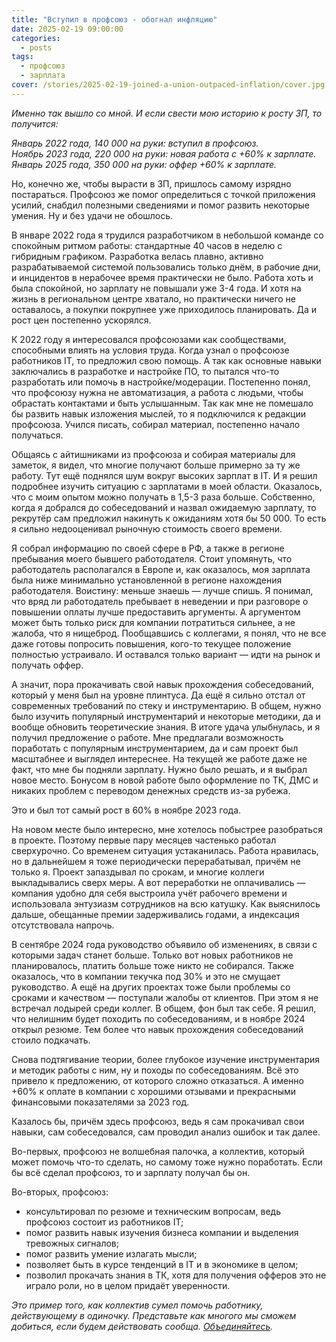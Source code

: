 ```yaml
---
title: "Вступил в профсоюз - обогнал инфляцию"
date: 2025-02-19 09:00:00
categories:
  - posts
tags:
  - профсоюз
  - зарплата
cover: /stories/2025-02-19-joined-a-union-outpaced-inflation/cover.jpg
---
```


*Именно так вышло со мной. И если свести мою историю к росту ЗП, то получится:*

*Январь 2022 года, 140 000 на руки: вступил в профсоюз.*  
*Ноябрь 2023 года, 220 000 на руки: новая работа с +60% к зарплате.*  
*Январь 2025 года, 350 000 на руки: оффер +60% к зарплате.*

Но, конечно же, чтобы вырасти в ЗП, пришлось самому изрядно постараться. Профсоюз же помог определиться с точкой приложения усилий, снабдил полезными сведениями и помог развить некоторые умения. Ну и без удачи не обошлось.

В январе 2022 года я трудился разработчиком в небольшой команде со спокойным ритмом работы: стандартные 40 часов в неделю с гибридным графиком. Разработка велась плавно, активно разрабатываемой системой пользовались только днём, в рабочие дни, и инцидентов в нерабочее время практически не было. Работа хоть и была спокойной, но зарплату не повышали уже 3-4 года. И хотя на жизнь в региональном центре хватало, но практически ничего не оставалось, а покупки покрупнее уже приходилось планировать. Да и рост цен постепенно ускорялся.

К 2022 году я интересовался профсоюзами как сообществами, способными влиять на условия труда. Когда узнал о профсоюзе работников IT, то предложил свою помощь. А так как основные навыки заключались в разработке и настройке ПО, то пытался что-то разработать или помочь в настройке/модерации. Постепенно понял, что профсоюзу нужна не автоматизация, а работа с людьми, чтобы обрастать контактами и быть услышанным. Так как мне не помешало бы развить навык изложения мыслей, то я подключился к редакции профсоюза. Учился писать, собирал материал, постепенно начало получаться.

Общаясь с айтишниками из профсоюза и собирая материалы для заметок, я видел, что многие получают больше примерно за ту же работу. Тут ещё поднялся шум вокруг высоких зарплат в IT. И я решил подробнее изучить ситуацию с зарплатами в моей области. Оказалось, что с моим опытом можно получать в 1,5-3 раза больше. Собственно, когда я добрался до собеседований и назвал ожидаемую зарплату, то рекрутёр сам предложил накинуть к ожиданиям хотя бы 50 000\. То есть я сильно недооценивал рыночную стоимость своего времени.

Я собрал информацию по своей сфере в РФ, а также в регионе пребывания моего бывшего работодателя. Стоит упомянуть, что работодатель располагался в Европе и, как оказалось, моя зарплата была ниже минимально установленной в регионе нахождения работодателя. Воистину: меньше знаешь — лучше спишь. Я понимал, что вряд ли работодатель пребывает в неведении и при разговоре о повышении оплаты лучше предоставить аргументы. А аргументом может быть только риск для компании потратиться сильнее, а не жалоба, что я нищеброд. Пообщавшись с коллегами, я понял, что не все даже готовы попросить повышения, кого-то текущее положение полностью устраивало. И оставался только вариант — идти на рынок и получать оффер.

А значит, пора прокачивать свой навык прохождения собеседований, который у меня был на уровне плинтуса. Да ещё я сильно отстал от современных требований по стеку и инструментарию. В общем, нужно было изучить популярный инструментарий и некоторые методики, да и вообще обновить теоретические знания. В итоге удача улыбнулась, и я получил предложение о работе. Мне предлагали возможность поработать с популярным инструментарием, да и сам проект был масштабнее и выглядел интереснее. На текущей же работе даже не факт, что мне бы подняли зарплату. Нужно было решать, и я выбрал новое место. Бонусом в новой работе было оформление по ТК, ДМС и никаких проблем с переводом денежных средств из\-за рубежа.

Это и был тот самый рост в 60% в ноябре 2023 года.

На новом месте было интересно, мне хотелось побыстрее разобраться в проекте. Поэтому первые пару месяцев частенько работал сверхурочно. Со временем ситуация устаканилась. Работа нравилась, но в дальнейшем я тоже периодически перерабатывал, причём не только я. Проект запаздывал по срокам, и многие коллеги выкладывались сверх меры. А вот переработки не оплачивались — компания удобно для себя выстроила учёт рабочего времени и использовала энтузиазм сотрудников на всю катушку. Как выяснилось дальше, обещанные премии задерживались годами, а индексация отсутствовала напрочь.

В сентябре 2024 года руководство объявило об изменениях, в связи с которыми задач станет больше. Только вот новых работников не планировалось, платить больше тоже никто не собирался. Также оказалось, что в компании текучка под 30% и это не смущает руководство. А ещё на других проектах тоже были проблемы со сроками и качеством — поступали жалобы от клиентов. При этом я не встречал лодырей среди коллег. В общем, фон был так себе. Я решил, что нелишним будет походить по собеседованиям, и в ноябре 2024 открыл резюме. Тем более что навык прохождения собеседований стоило подкачать.

Снова подтягивание теории, более глубокое изучение инструментария и методик работы с ним, ну и походы по собеседованиям. Всё это привело к предложению, от которого сложно отказаться. А именно +60% к оплате в компании с хорошими отзывами и прекрасными финансовыми показателями за 2023 год.

Казалось бы, причём здесь профсоюз, ведь я сам прокачивал свои навыки, сам собеседовался, сам проводил анализ ошибок и так далее.

Во-первых, профсоюз не волшебная палочка, а коллектив, который может помочь что-то сделать, но самому тоже нужно поработать. Если бы всё сделал профсоюз, то и зарплату получал бы он.

Во-вторых, профсоюз:  
- консультировал по резюме и техническим вопросам, ведь профсоюз состоит из работников IT;  
- помог развить навык изучения бизнеса компании и выделения тревожных сигналов;  
- помог развить умение излагать мысли;  
- позволяет быть в курсе тенденций в IT и в экономике в целом;  
- позволил прокачать знания в ТК, хотя для получения офферов это не играло роли, но в целом придаёт уверенности.

*Это пример того, как коллектив сумел помочь работнику, действующему в одиночку. Представьте как многого мы сможем добиться, если будем действовать сообща. [Объединяйтесь](https://ruitunion.org/posts/2024-05-31-how-to-build-union/).* 